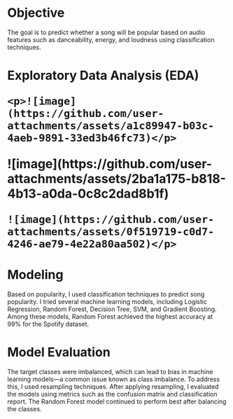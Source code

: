 <h1>Objective</h1>
    <p>The goal is to predict whether a song will be popular based on audio features such as danceability, energy, and loudness using classification techniques.</p>

<h1>Exploratory Data Analysis (EDA)</h>

    <p>![image](https://github.com/user-attachments/assets/a1c89947-b03c-4aeb-9891-33ed3b46fc73)</p>
    
   <p> ![image](https://github.com/user-attachments/assets/2ba1a175-b818-4b13-a0da-0c8c2dad8b1f)</p>
   
    ![image](https://github.com/user-attachments/assets/0f519719-c0d7-4246-ae79-4e22a80aa502)</p>



<h1>Modeling</h1>
    <p>Based on popularity, I used classification techniques to predict song popularity. I tried several machine learning models, including Logistic Regression, Random Forest, Decision Tree, SVM, and Gradient Boosting. Among these models, Random Forest achieved the highest accuracy at 99% for the Spotify dataset.</p>

<h1>Model Evaluation</h1>
    <p>The target classes were imbalanced, which can lead to bias in machine learning models—a common issue known as class imbalance. To address this, I used resampling techniques. After applying resampling, I evaluated the models using metrics such as the confusion matrix and classification report. The Random Forest model continued to perform best after balancing the classes.</p>
